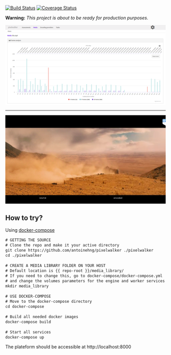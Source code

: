 [![Build Status](https://travis-ci.org/antoinehng/pixelwalker.svg?branch=django_2.0)](https://travis-ci.org/antoinehng/pixelwalker 'Travis CI') [![Coverage Status](https://coveralls.io/repos/github/antoinehng/pixelwalker/badge.svg?branch=django_2.0)](https://coveralls.io/github/antoinehng/pixelwalker?branch=django_2.0 'Coveralls')

__Warning:__ _This project is about to be ready for production purposes._

![Screenshot](Screenshot_pixelwalker.png  "Web Interface")

_____________________________________________________________________________________________________________


![Screenshot2](Screenshot_split-export.png  "Split-Export")

## How to try?

Using [docker-compose](https://docs.docker.com/compose/install/)

```
# GETTING THE SOURCE
# Clone the repo and make it your active directory
git clone https://github.com/antoinehng/pixelwalker ./pixelwalker
cd ./pixelwalker

# CREATE A MEDIA LIBRARY FOLDER ON YOUR HOST
# Default location is {{ repo-root }}/media_library/
# If you need to change this, go to docker-compose/docker-compose.yml 
# and change the volumes parameters for the engine and worker services
mkdir media_library

# USE DOCKER-COMPOSE
# Move to the docker-compose directory
cd docker-compose

# Build all needed docker images
docker-compose build

# Start all services
docker-compose up
```

The plateform should be accessible at http://localhost:8000


